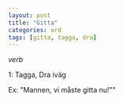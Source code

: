```yaml
---
layout: post
title: "Gitta"
categories: ord
tags: [gitta, tagga, dra]
---
```


*verb*

1: Tagga, Dra iväg

Ex: "Mannen, vi måste gitta nu!""